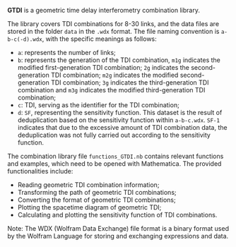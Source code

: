 **GTDI** is a geometric time delay interferometry combination library.

The library covers TDI combinations for 8-30 links, and the data files are stored in the folder `data` in the `.wdx` format. The file naming convention is `a-b-c(-d).wdx`, with the specific meanings as follows:
- `a`: represents the number of links;
- `b`: represents the generation of the TDI combination, `m1g` indicates the modified first-generation TDI combination; `2g` indicates the second-generation TDI combination; `m2g` indicates the modified second-generation TDI combination; `3g` indicates the third-generation TDI combination and `m3g` indicates the modified third-generation TDI combination;
- `c`: TDI, serving as the identifier for the TDI combination;
- `d`: `SF`, representing the sensitivity function. This dataset is the result of deduplication based on the sensitivity function within `a-b-c.wdx`. `SF-1` indicates that due to the excessive amount of TDI combination data, the deduplication was not fully carried out according to the sensitivity function.

The combination library file `functions_GTDI.nb` contains relevant functions and examples, which need to be opened with Mathematica. The provided functionalities include:
- Reading geometric TDI combination information;
- Transforming the path of geometric TDI combinations;
- Converting the format of geometric TDI combinations;
- Plotting the spacetime diagram of geometric TDI;
- Calculating and plotting the sensitivity function of TDI combinations.

Note: The WDX (Wolfram Data Exchange) file format is a binary format used by the Wolfram Language for storing and exchanging expressions and data.
